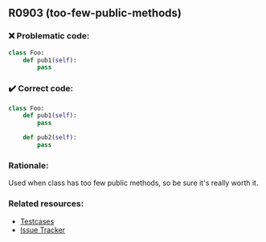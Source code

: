 ## R0903 (too-few-public-methods)

### :x: Problematic code:

```python
class Foo:
    def pub1(self):
        pass
```

### :heavy_check_mark: Correct code:

```python
class Foo:
    def pub1(self):
        pass

    def pub2(self):
        pass
```

### Rationale:

Used when class has too few public methods, so be sure it's really worth it.

### Related resources:

- [Testcases](https://github.com/PyCQA/pylint/blob/master/tests/functional/too/too_few_public_methods.py)
- [Issue Tracker](https://github.com/PyCQA/pylint/issues?q=is%3Aissue+%22too-few-public-methods%22+OR+%22R0903%22)
